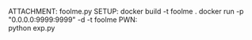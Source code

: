 ATTACHMENT:
    foolme.py
SETUP:
    docker build -t foolme .
    docker run -p "0.0.0.0:9999:9999" -d -t foolme 
PWN:  
    python exp.py   
